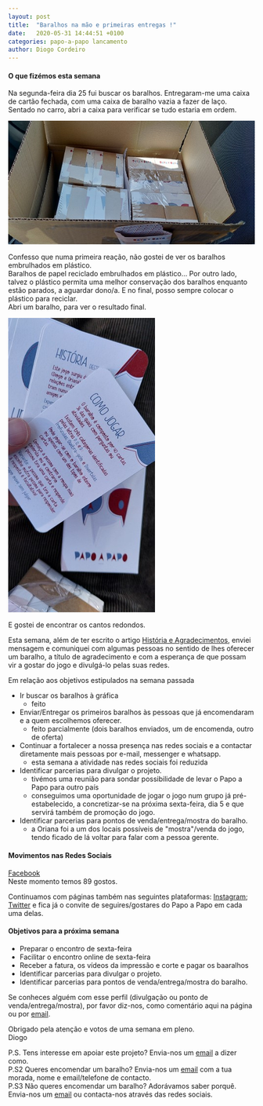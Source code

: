 ```yaml
---
layout: post
title:  "Baralhos na mão e primeiras entregas !"
date:   2020-05-31 14:44:51 +0100
categories: papo-a-papo lancamento
author: Diogo Cordeiro
---
```


#### O que fizémos esta semana

Na segunda-feira dia 25 fui buscar os baralhos. Entregaram-me uma caixa de cartão fechada, com uma caixa de baralho vazia a fazer de laço.
Sentado no carro, abri a caixa para verificar se tudo estaria em ordem.

![caixa com baralhos](/images/caixa_baralhos.jpg)  

Confesso que numa primeira reação, não gostei de ver os baralhos embrulhados em plástico.  
Baralhos de papel reciclado embrulhados em plástico... 
Por outro lado, talvez o plástico permita uma melhor conservação dos baralhos enquanto estão parados, a aguardar dono/a. E no final, posso sempre colocar o plástico para reciclar.  
Abri um baralho, para ver o resultado final.

![cartas cantos redondos](/images/cantos_redondos.jpg)  

E gostei de encontrar os cantos redondos.

Esta semana, além de ter escrito o artigo [História e Agradecimentos][historia-e-agradecimentos], enviei mensagem e comuniquei com algumas pessoas no sentido de lhes oferecer um baralho, a título de agradecimento e com a esperança de que possam vir a gostar do jogo e divulgá-lo pelas suas redes.

Em relação aos objetivos estipulados na semana passada  
- Ir buscar os baralhos à gráfica
    - feito
- Enviar/Entregar os primeiros baralhos às pessoas que já encomendaram e a quem escolhemos oferecer.
    - feito parcialmente (dois baralhos enviados, um de encomenda, outro de oferta) 
- Continuar a fortalecer a nossa presença nas redes sociais e a contactar diretamente mais pessoas por e-mail, messenger e whatsapp.
    - esta semana a atividade nas redes sociais foi reduzida
- Identificar parcerias para divulgar o projeto.
    - tivémos uma reunião para sondar possibilidade de levar o Papo a Papo para outro país
    - conseguimos uma oportunidade de jogar o jogo num grupo já pré-estabelecido, a concretizar-se na próxima sexta-feira, dia 5 e que servirá também de promoção do jogo.
- Identificar parcerias para pontos de venda/entrega/mostra do baralho.
    - a Oriana foi a um dos locais possíveis de "mostra"/venda do jogo, tendo ficado de lá voltar para falar com a pessoa gerente.


#### Movimentos nas Redes Sociais

[Facebook][papo-a-papo-fb]  
Neste momento temos 89 gostos.  

Continuamos com páginas também nas seguintes plataformas: [Instagram][papo-a-papo-insta]; [Twitter][papo-a-papo-twt]
e fica já o convite de seguires/gostares do Papo a Papo em cada uma delas.


#### Objetivos para a próxima semana  

- Preparar o encontro de sexta-feira 
- Facilitar o encontro online de sexta-feira
- Receber a fatura, os vídeos da impressão e corte e pagar os baaralhos
- Identificar parcerias para divulgar o projeto.
- Identificar parcerias para pontos de venda/entrega/mostra do baralho.


Se conheces alguém com esse perfil (divulgação ou ponto de venda/entrega/mostra), por favor diz-nos, como comentário aqui na página ou por [email][papo-a-papo-email].


Obrigado pela atenção e votos de uma semana em pleno.  
Diogo
  
P.S. Tens interesse em apoiar este projeto? Envia-nos um [email][papo-a-papo-email] a dizer como.  
P.S2 Queres encomendar um baralho? Envia-nos um [email][papo-a-papo-email] com a tua morada, nome e email/telefone de contacto.  
P.S3 Não queres encomendar um baralho? Adorávamos saber porquê. Envia-nos um [email][papo-a-papo-email] ou contacta-nos através das redes sociais.

[historia-e-agradecimentos]: https://www.papoapapo.com/papo-a-papo/lancamento/2020/05/24/Historia-e-Agradecimentos.html
[papo-a-papo-site]: https://www.papoapapo.com
[papo-a-papo-fb]: https://facebook.com/papoapapo2020
[papo-a-papo-insta]: https://instagram.com/papoapapo2020
[papo-a-papo-twt]: https://twitter.com/papoapapo
[papo-a-papo-email]:mailto:papoapapo2020@gmail.com
